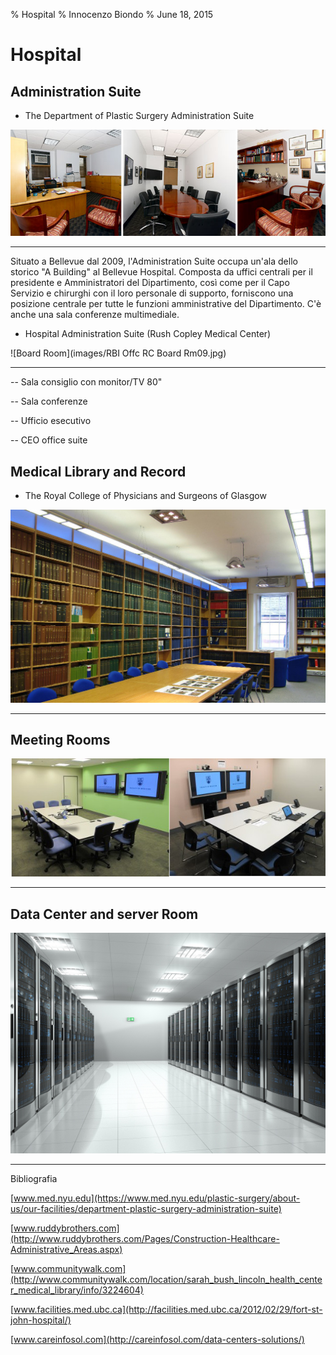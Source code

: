 % Hospital
% Innocenzo Biondo
% June 18, 2015

# Hospital

## Administration Suite

- The Department of Plastic Surgery Administration Suite

![Department-of-Plastic-Surgery-Administration-Suite](images/Department-of-Plastic-Surgery-Administration-Suite.jpg )

------------------

Situato a Bellevue dal 2009, l'Administration Suite occupa un'ala dello storico "A Building" al Bellevue Hospital. Composta da uffici centrali per il presidente e Amministratori del Dipartimento, così come per il Capo Servizio e chirurghi con il loro personale di supporto, forniscono una posizione centrale per tutte le funzioni amministrative del Dipartimento. C'è anche una sala conferenze multimediale.

- Hospital Administration Suite (Rush Copley Medical Center)

![Board Room](images/RBI Offc RC Board Rm09.jpg)

------------------

-- Sala consiglio con monitor/TV 80"

-- Sala conferenze

-- Ufficio esecutivo

-- CEO office suite

## Medical Library and Record
- The Royal College of Physicians and Surgeons of Glasgow

![Medical Library](images/medicallibrary2.jpg)

------------------



## Meeting Rooms

![seminar room and meeting room](images/room.jpg)

------------------


## Data Center and server Room

![server room and data center](images/serverroomdatacentre.jpg)

------------------

Bibliografia

[www.med.nyu.edu](https://www.med.nyu.edu/plastic-surgery/about-us/our-facilities/department-plastic-surgery-administration-suite)

[www.ruddybrothers.com](http://www.ruddybrothers.com/Pages/Construction-Healthcare-Administrative_Areas.aspx)

[www.communitywalk.com](http://www.communitywalk.com/location/sarah_bush_lincoln_health_center_medical_library/info/3224604)

[www.facilities.med.ubc.ca](http://facilities.med.ubc.ca/2012/02/29/fort-st-john-hospital/)

[www.careinfosol.com](http://careinfosol.com/data-centers-solutions/)
